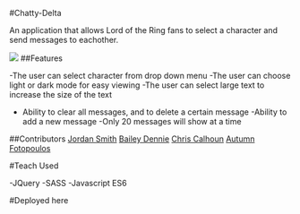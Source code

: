 #Chatty-Delta

An application that allows Lord of the Ring fans to select a character and send messages to eachother.

![](Animated%20GIF-downsized.gif)
##Features

-The user can select character from drop down menu 
-The user can choose light or dark mode for easy viewing
-The user can select large text to increase the size of the text
- Ability to clear all messages, and to delete a certain message
-Ability to add a new message
-Only 20 messages will show at a time 

##Contributors
[Jordan Smith](https://github.com/JSmith989)
[Bailey Dennie](https://github.com/BaileyEDennis)
[Chris Calhoun](https://github.com/chris-calhoun)
[Autumn Fotopoulos](https://github.com/AutumnFoto)

#Teach Used

-JQuery
-SASS
-Javascript ES6

#Deployed here



